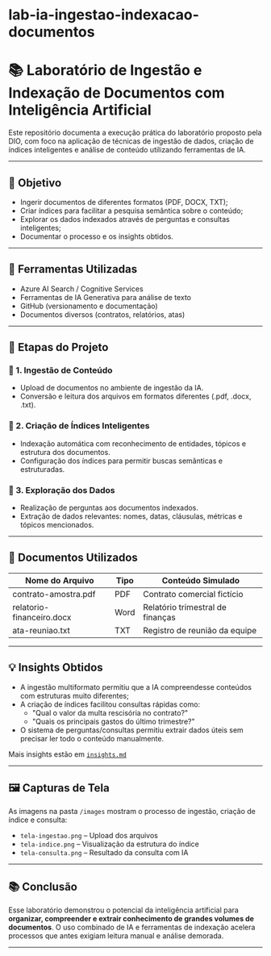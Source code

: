 # lab-ia-ingestao-indexacao-documentos
# 📚 Laboratório de Ingestão e Indexação de Documentos com Inteligência Artificial

Este repositório documenta a execução prática do laboratório proposto pela DIO, com foco na aplicação de técnicas de ingestão de dados, criação de índices inteligentes e análise de conteúdo utilizando ferramentas de IA.

---

## 🎯 Objetivo

- Ingerir documentos de diferentes formatos (PDF, DOCX, TXT);
- Criar índices para facilitar a pesquisa semântica sobre o conteúdo;
- Explorar os dados indexados através de perguntas e consultas inteligentes;
- Documentar o processo e os insights obtidos.

---

## 🧰 Ferramentas Utilizadas

- Azure AI Search / Cognitive Services
- Ferramentas de IA Generativa para análise de texto
- GitHub (versionamento e documentação)
- Documentos diversos (contratos, relatórios, atas)

---

## 🔄 Etapas do Projeto

### 🔹 1. Ingestão de Conteúdo
- Upload de documentos no ambiente de ingestão da IA.
- Conversão e leitura dos arquivos em formatos diferentes (.pdf, .docx, .txt).

### 🔹 2. Criação de Índices Inteligentes
- Indexação automática com reconhecimento de entidades, tópicos e estrutura dos documentos.
- Configuração dos índices para permitir buscas semânticas e estruturadas.

### 🔹 3. Exploração dos Dados
- Realização de perguntas aos documentos indexados.
- Extração de dados relevantes: nomes, datas, cláusulas, métricas e tópicos mencionados.

---

## 📁 Documentos Utilizados

| Nome do Arquivo | Tipo | Conteúdo Simulado |
|------------------|------|-------------------|
| contrato-amostra.pdf | PDF | Contrato comercial fictício |
| relatorio-financeiro.docx | Word | Relatório trimestral de finanças |
| ata-reuniao.txt | TXT | Registro de reunião da equipe |

---

## 💡 Insights Obtidos

- A ingestão multiformato permitiu que a IA compreendesse conteúdos com estruturas muito diferentes;
- A criação de índices facilitou consultas rápidas como:
  - "Qual o valor da multa rescisória no contrato?"
  - "Quais os principais gastos do último trimestre?"
- O sistema de perguntas/consultas permitiu extrair dados úteis sem precisar ler todo o conteúdo manualmente.

Mais insights estão em [`insights.md`](insights.md)

---

## 🖼️ Capturas de Tela

As imagens na pasta `/images` mostram o processo de ingestão, criação de índice e consulta:

- `tela-ingestao.png` – Upload dos arquivos
- `tela-indice.png` – Visualização da estrutura do índice
- `tela-consulta.png` – Resultado da consulta com IA

---

## 📚 Conclusão

Esse laboratório demonstrou o potencial da inteligência artificial para **organizar, compreender e extrair conhecimento de grandes volumes de documentos**. O uso combinado de IA e ferramentas de indexação acelera processos que antes exigiam leitura manual e análise demorada.

---
